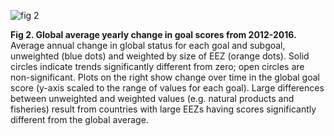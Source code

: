 ![fig 2](../figs/fig2.tiff)

**Fig 2. Global average yearly change in goal scores from 2012-2016.**
Average annual change in global status for each goal and subgoal, unweighted (blue dots) and weighted by size of EEZ (orange dots). Solid circles indicate trends significantly different from zero; open circles are non-significant. Plots on the right show change over time in the global goal score (y-axis scaled to the range of values for each goal). Large differences between unweighted and weighted values (e.g. natural products and fisheries) result from countries with large EEZs having scores significantly different from the global average.
